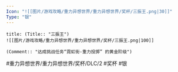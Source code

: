 ```yaml
---
Icon: "![[图片/游戏攻略/重力异想世界/重力异想世界/奖杯/三振王.png|30]]"
Type: "银"
---
```

```ad-common-silver-trophy
title: (Title:: "三振王")
![[图片/游戏攻略/重力异想世界/重力异想世界/奖杯/三振王.png|100]]

(Comment:: "达成挑战任务“霓虹街-重力投掷” 的黄金阶级")
```

#重力异想世界/重力异想世界/奖杯/DLC/2 #奖杯 #银
